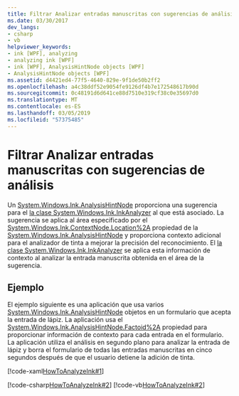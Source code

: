 ```yaml
---
title: Filtrar Analizar entradas manuscritas con sugerencias de análisis
ms.date: 03/30/2017
dev_langs:
- csharp
- vb
helpviewer_keywords:
- ink [WPF], analyzing
- analyzing ink [WPF]
- ink [WPF], AnalysisHintNode objects [WPF]
- AnalysisHintNode objects [WPF]
ms.assetid: d4421ed4-77f5-4640-829e-9f1de50b2ff2
ms.openlocfilehash: a4c38ddf52e9054fe9126df4b7e172548617b90d
ms.sourcegitcommit: 0c48191d6d641ce88d7510e319cf38c0e35697d0
ms.translationtype: MT
ms.contentlocale: es-ES
ms.lasthandoff: 03/05/2019
ms.locfileid: "57375485"
---
```

# <a name="how-to-analyze-ink-with-analysis-hints"></a>Filtrar Analizar entradas manuscritas con sugerencias de análisis
Un [System.Windows.Ink.AnalysisHintNode](https://docs.microsoft.com/previous-versions/dotnet/netframework-3.5/ms610344(v=vs.90)) proporciona una sugerencia para el [la clase System.Windows.Ink.InkAnalyzer](https://docs.microsoft.com/previous-versions/dotnet/netframework-3.5/ms616754(v=vs.90)) al que está asociado.  La sugerencia se aplica al área especificado por el [System.Windows.Ink.ContextNode.Location%2A](https://docs.microsoft.com/previous-versions/dotnet/netframework-3.5/ms594508(v=vs.90)) propiedad de la [System.Windows.Ink.AnalysisHintNode](https://docs.microsoft.com/previous-versions/dotnet/netframework-3.5/ms610344(v=vs.90)) y proporciona contexto adicional para el analizador de tinta a mejorar la precisión del reconocimiento. El [la clase System.Windows.Ink.InkAnalyzer](https://docs.microsoft.com/previous-versions/dotnet/netframework-3.5/ms616754(v=vs.90)) se aplica esta información de contexto al analizar la entrada manuscrita obtenida en el área de la sugerencia.  
  
## <a name="example"></a>Ejemplo  
 El ejemplo siguiente es una aplicación que usa varios [System.Windows.Ink.AnalysisHintNode](https://docs.microsoft.com/previous-versions/dotnet/netframework-3.5/ms610344(v=vs.90)) objetos en un formulario que acepta la entrada de lápiz. La aplicación usa el [System.Windows.Ink.AnalysisHintNode.Factoid%2A](https://docs.microsoft.com/previous-versions/dotnet/netframework-3.5/ms594341(v=vs.90)) propiedad para proporcionar información de contexto para cada entrada en el formulario.  La aplicación utiliza el análisis en segundo plano para analizar la entrada de lápiz y borra el formulario de todas las entradas manuscritas en cinco segundos después de que el usuario detiene la adición de tinta.  
  
 [!code-xaml[HowToAnalyzeInk#1](~/samples/snippets/csharp/VS_Snippets_Wpf/HowToAnalyzeInk/CSharp/FormAnalyzer.xaml#1)]  
  
 [!code-csharp[HowToAnalyzeInk#2](~/samples/snippets/csharp/VS_Snippets_Wpf/HowToAnalyzeInk/CSharp/FormAnalyzer.xaml.cs#2)]
 [!code-vb[HowToAnalyzeInk#2](~/samples/snippets/visualbasic/VS_Snippets_Wpf/HowToAnalyzeInk/VisualBasic/FormAnalyzer.xaml.vb#2)]
